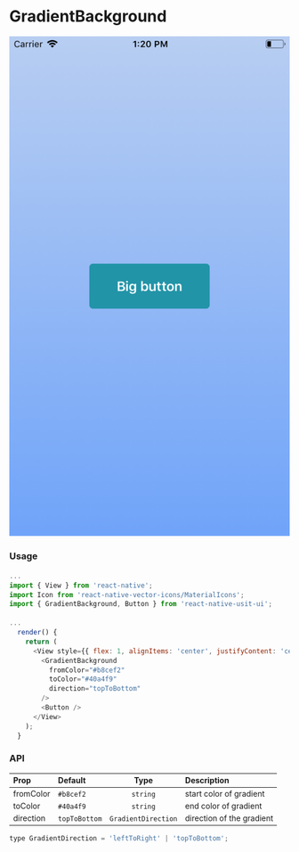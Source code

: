 # GradientBackground

![Screenshot with GradientBackground](./screenshots/gradient_background.png)

### Usage

```js
...
import { View } from 'react-native';
import Icon from 'react-native-vector-icons/MaterialIcons';
import { GradientBackground, Button } from 'react-native-usit-ui';

...
  render() {
    return (
      <View style={{ flex: 1, alignItems: 'center', justifyContent: 'center' }}>
        <GradientBackground
          fromColor="#b8cef2"
          toColor="#40a4f9"
          direction="topToBottom"
        />
        <Button />
      </View>
    );
  }
```

### API

| Prop      | Default       |        Type         | Description               |
| :-------- | :------------ | :-----------------: | :------------------------ |
| fromColor | `#b8cef2`     |      `string`       | start color of gradient   |
| toColor   | `#40a4f9`     |      `string`       | end color of gradient     |
| direction | `topToBottom` | `GradientDirection` | direction of the gradient |

```js
type GradientDirection = 'leftToRight' | 'topToBottom';
```
